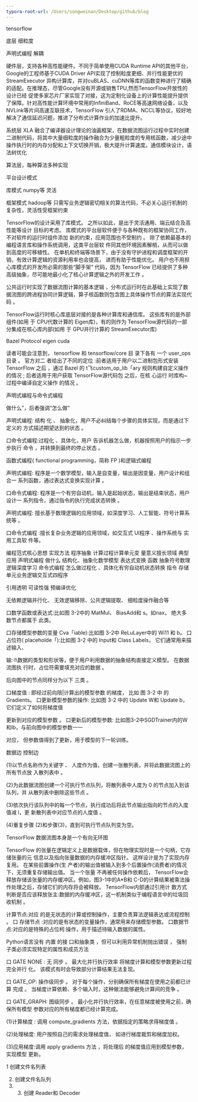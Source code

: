 ```yaml
---
typora-root-url: /Users/songweinan/Desktop/github/blog
---
```


tensorflow

底层 细粒度

声明式编程 解耦 



硬件层，支持各种高性能硬件。不同于简单使用CUDA Runtime API的其他平台，Google的工程师基于CUDA Driver API实现了控制粒度更细、并行性能更优的StreamExecutor 异构计算库，并对cuBLAS、cuDNN等库的函数变种进行了精确的适配。在推理态，尽管Google没有开源或销售TPU,然而TensorFlow开放性的设计已经
促使多家芯片厂家实现了对接，这为定制化设备上的计算性能提升提供了保障。针对高性能计算环境中常用的InfiniBand、RoCE等高速网络设备，以及NVLink等片间高速互联技术，TensorFlow 引人了RDMA、NCCL等协议，较好地解决了通信延迟问题，推进了分布式计算作业的加速比提升。



系统层 XLA 融合了编译器设计理论的油画框架，在数据流图运行过程中实时创建二进制代码，将其中大量细粒度的操作融合为少量粗粒度的专用核函数，减少途中操作执行时的内存分配和上下文切换开销，极大提升计算速度。通信模块设计，语法树优化



算法层，每种算法多种实现



平台设计模式

库模式 numpy等 灵活

框架模式 hadoop等 只需写业务逻辑密切相关的算法代码，不必关心运行机制的复杂性，灵活性受框架约束



TensorFlow的设计采用了库模式。 之所以如此，是出于灵活通用、端云结合及高性能等设计 目标的考虑。 库模式的平台层软件便于与各种既有的框架协同工作，不对软件的运行时组件添加 新的约束，应用范围也不受制约 。 除了依赖最基本的编程语言库和操作系统调用，这类平台层软 件同其他环境因素解梢，从而可以做到高度的可移植性。 在单机和终端等场景下，由于没有守护进程和调度框架的开销，有效计算逻辑的资源利用率也会提高， 进而有助于性能优化。 用户也不用担
心库模式的开发所必需的那些“脚手架” 代码，因为 TensorFlow 已经提供了多种高级抽象，尽可能地最小化了核心计算逻辑之外的开发工作 。

公共运行时实现了数据流图计算的基本逻辑 ，分布式运行时在此基础上实现了数 据流图的跨进程协同计算逻辑，算子核函数则包含图上具体操作节点的算法实现代码 。 



TensorFlow运行时核心库底层对接的是各种计算库和通信库。 这些库有的是外部组件(如用
于 CPU代数计算的 Eigen库)，有的则作为 TensorFlow源代码的一部分集成在核心库内部(如用
于 GPU并行计算的 StreamExecutor库)

Bazel Protocol  eigen cuda



读者可能会注意到， tensorflow 和 tensorflow/core 目 录下各有 一个 user_ops 目录 。 官方对二
者给出了不同的定位 :前者适用于用户以二进制包形式安装 TensorFlow 之后 ，通过 Bazel 的
t飞custom_op_lib「ary 规则构建自定义操作的情况 ; 后者适用于用户获取 TensorFlow源代码包
之后，在核 心运行 时库构~过程中编译自定义操作 的情况 。



声明式编程与命令式编程

做什么”，后者强调“怎么做”

声明式编程: 结构 化 、 抽象化，用户不必纠结每个步骤的具体实现，而是通过下定义的 方式描述期望达到的状态 。 

口命令式编程:过程化 、具体化，用户 告诉机器怎么做，机器按照用户的指示一步步执行 命令 ，并转换到最终的停止状态 。 



函数式编程{ functional
programming，简称 FP )和逻辑式编程



声明式编程: 程序是一个数学模型，输入是自变量，输出是因变量，用户设计和组合一 系列函数，通过表达式变换实现计算 。 

口命令式编程: 程序是一个有穷自动机，输入是起始状态，输出是结束状态，用户设计一 系列指令，通过指令的执行完成状态转换 。



声明式编程: 擅长基于数理逻辑的应用领域，如深度学习、人工智能、符号计算系 统等 。 

口命令式编程 :擅长复杂业务逻辑的应用领域，如交互式 UI程序 、操作系统与 实用工具软 件等。 



编程范式核心思想 实现方法 程序抽象 计算过程计算单元变 量意义擅长领域 典型应用
声明式编程 做什么 结构化、抽象化数学模型 表达式变换 函数 抽象符号数理逻辑深度学习
命令式编程 怎么做过程化 、具体化有穷自动机状态转换 指令 存储单元业务逻辑交互式四程序



引用透明 可读性强 预编译优化

无依赖逻辑并行化、 无效逻辑移除、公共逻辑提取、 细粒度操作融合等



口数学函数或表达式:比如图 3-2中的 MatMul、 BiasAdd和 s。如nax， 绝大多数节点都属于 此类。 

口存储模型参数的变量 Cva「iable):比如图 3-2中 ReLuLayer中的 Wi11 和 b。
 口占位符( placeholde「):比如图 3-2 中的 Input和 Class Labels， 它们通常用来描述输入、 

输:·I\数据的类型和形状等，便于用户利用数据的抽象结构直接定义模型。 在数据流图执 行时，占位符需要填充对应的数据 。 

后向图中的节点同样分为以下 三类 。 

口梯度值 : 即经过前向陪|计算出的模型参数 的梯度， 比如 图 3-2 中 的 Gradients。 口更新模型参数的操作: 比如图 3-2 中的 Update W和 Update b， 它们定义了如何将梯度值 

更新到对应的模型参数 。
 口更新后的模型参数: 比如图3-2中SGDTrainer内的W和lb，与前向图中的模型参数一一 

对应， 但参数值得到了更新，用于模型的下一轮训练。 



数据边 控制边



(1)以节点名称作为关键字 、 人度作为值，创建一张散列表，并将此数据流图上的所有节点放 入散列表中 。 

(2)为此数据流图创建一个可执行节点队列，将散列表中人度为 0 的节点加入到该队列，并 从散列表中删除这些节点 。 

(3)依次执行该队列中的每一个节点，执行成功后将此节点输出指向的节点的入度值减 l，更 新散列表中对应节点的人度值 。 

(4)重复步骤 (2)和步骤(3)，直到可执行节点队列变为空。 



TensorFlow 数据流图本身是一个有向无环图



TensorFlow 的张量在逻辑定义上是数据载体，但在物理实现时是一个句柄，它存储张量的元
信息以及指向张量数据的内存缓冲区指针。 这样设计是为了实现内存复用。 在某些前置操作(生
产者)的输出值被输入到多个后置操作(消费者)的情况下，无须重复存储输出值。 当一个张量
不再被任何操作依赖后， TensorFlow会释放存储该张量的内存缓冲区。例如，图3-1中的A*B和
C-D的计算结果被乘法操作处理之后，存储它们的内存将会被释放。 TensorFlow内部通过引用计
数方式判断是否应该释放张主:数据的内存缓冲区，这一机制类似于编程语言中的垃圾回收机制 。



计算节点:对应 的是无状态的计算或控制操作，主要负责算法逻辑表达或流程控制 。
口 存储节点 :对应的是有状态的变量操作，通常用来存储模型参数。
口数据节点:对应的是特殊的占位柯:操作，用于描述待输入数据的属性。



Python语言没有 内置 的接 口和抽象类 ，但可以利用异常机制抛出错误 ，
强制子类必须实现特定的属性和成员方法



口 GATE NONE : 无 同步 。 最大化并行执行效率 将梯度计算和模型参数更新过程完全并行 化。 该模式有时会导致部分计算结果无法复现。 

口 GATE_OP: 操作级同步 。 对于每个操作，分别确保所有梯度在使用之前都已计算 完成 。 当梯度计算依赖、多个输入时，这种做法能够避免计算间的竞争 。 

口 GATE_GRAPH: 图级同步 。 最小化并行执行效率，在任意梯度被使用之前，确保所有模型 参数对应的所有梯度都已经计算完成。 



(1)计算梯度 : 调用 compute_gradients 方法，依据指定的策略求得梯度值 。 

(2)处理梯度: 用户按照自己的需求处理梯度值， 如进行梯度裁剪和梯度加权。 

(3)应用梯度:调用 apply gradients 方法 ，将处理后 的梯度值应用到模型参数，实现模型 更新。 







1 创建文件名列表

2. 创建文件名队列
3. 3. 创建 Reader和 Decoder